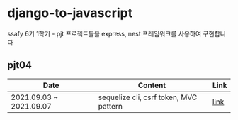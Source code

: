 # django-to-javascript
ssafy 6기 1학기 - pjt 프로젝트들을 express, nest 프레임워크를 사용하여 구현합니다

## pjt04

| Date                    | Content                                | Link                                                         |
| ----------------------- | -------------------------------------- | ------------------------------------------------------------ |
| 2021.09.03 ~ 2021.09.07 | sequelize cli, csrf token, MVC pattern | [link](https://github.com/jinsuSang/django-to-javascript/tree/main/pjt04/express-version) |

